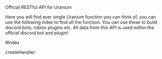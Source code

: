 Official RESTful API for Uranium



Here you will find ever single Uranium function you can think of, you can use the following index to find all the function. You can use these to build discord bots, roblox plugins etc. All data from this API is used within the official discord bot and plugin!


#Index

createHandler: 
